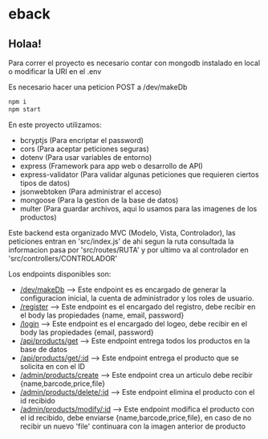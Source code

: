 # eback



## Holaa!

Para correr el proyecto es necesario contar con mongodb instalado en local o modificar la URI en el .env

Es necesario hacer una peticion POST a /dev/makeDb


```bash
npm i
npm start
```

En este proyecto utilizamos:
* bcryptjs (Para encriptar el password)
* cors (Para aceptar peticiones seguras)
* dotenv (Para usar variables de entorno)
* express (Framework para app web o desarrollo de API)
* express-validator (Para validar algunas peticiones que requieren ciertos tipos de datos)
* jsonwebtoken (Para administrar el acceso)
* mongoose (Para la gestion de la base de datos)
* multer (Para guardar archivos, aqui lo usamos para las imagenes de los productos)

Este backend esta organizado MVC (Modelo, Vista, Controlador), las peticiones entran en 'src/index.js' de ahi segun la ruta consultada la informacion pasa por 'src/routes/RUTA' y por ultimo va al controlador en 'src/controllers/CONTROLADOR'

Los endpoints disponibles son:
- [/dev/makeDb]('')    --> Este endpoint es es encargado de generar la configuracion inicial, la cuenta de administrador y los roles de usuario.
- [/register]('')      --> Este endpoint es el encargado del registro, debe recibir en el body las propiedades {name, email, password}
- [/login]('') --> Este endpoint es el encargado del logeo, debe recibir en el body las propiedades {email, password}
- [/api/products/get]('') --> Este endpoint entrega todos los productos en la base de datos
- [/api/products/get/:id]('') --> Este endpoint entrega el producto que se solicita en con el ID
- [/admin/products/create]('') --> Este endpoint crea un articulo debe recibir {name,barcode,price,file}
- [/admin/products/delete/:id]('') --> Este endpoint elimina el producto con el id recibido
- [/admin/products/modify/:id]('') --> Este endpoint modifica el producto con el id recibido, debe enviarse {name,barcode,price,file}, en caso de no recibir un nuevo 'file' continuara con la imagen anterior de producto